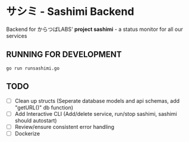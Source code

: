 # サシミ - Sashimi Backend
Backend for からつばLABS' **project sashimi** - a status monitor for all our services

## RUNNING FOR DEVELOPMENT
```
go run runsashimi.go
```

## TODO

- [ ] Clean up structs (Seperate database models and api schemas, add "getURL()" db function)
- [ ] Add Interactive CLI (Add/delete service, run/stop sashimi, sashimi should autostart)
- [ ] Review/ensure consistent error handling
- [ ] Dockerize

